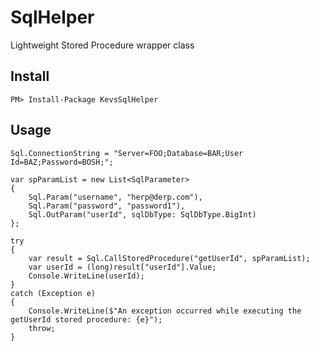 # SqlHelper
Lightweight Stored Procedure wrapper class

## Install

    PM> Install-Package KevsSqlHelper
    
## Usage

    Sql.ConnectionString = "Server=FOO;Database=BAR;User Id=BAZ;Password=BOSH;";

    var spParamList = new List<SqlParameter>
    {
        Sql.Param("username", "herp@derp.com"),
        Sql.Param("password", "password1"),
        Sql.OutParam("userId", sqlDbType: SqlDbType.BigInt)
    };
    
    try
    {
        var result = Sql.CallStoredProcedure("getUserId", spParamList);
        var userId = (long)result["userId"].Value;
        Console.WriteLine(userId);
    }
    catch (Exception e)
    {
        Console.WriteLine($"An exception occurred while executing the getUserId stored procedure: {e}");
        throw;
    }
